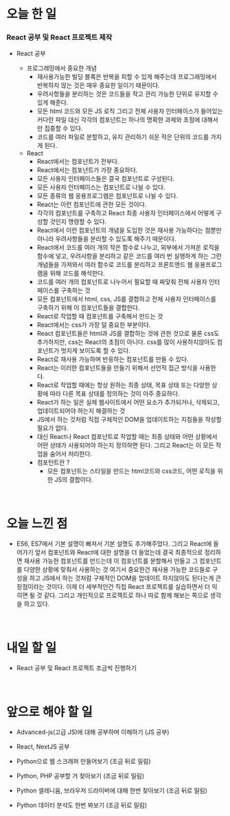 # 오늘 한 일

### React 공부 및 React 프로젝트 제작

- React 공부

  - 프로그래밍에서 중요한 개념
    - 재사용가능한 빌딩 블록은 반복을 피할 수 있게 해주는데 프로그래밍에서 반복하지 않는 것은 매우 중요한 일이기 때문이다.
    - 우려사항들을 분리하는 것은 코드들을 작고 관리 가능한 단위로 유지할 수 있게 해준다.
    - 모든 html 코드와 모든 JS 로직 그리고 전체 사용자 인터페이스가 들어있는 커다란 파일 대신 각각의 컴포넌트는 하나의 명확한 과제와 초점에 대해서만 집중할 수 있다.
    - 코드를 여러 파일로 분할하고, 유지 관리하기 쉬운 작은 단위의 코드를 가지게 된다.
  - React
    - React에서는 컴포넌트가 전부다.
    - React에서는 컴포넌트가 가장 중요하다.
    - 모든 사용자 인터페이스들은 결국 컴포넌트로 구성된다.
    - 모든 사용자 인터페이스는 컴포넌트로 나뉠 수 있다.
    - 모든 종류의 웹 응용프로그램은 컴포넌트로 나뉠 수 있다.
    - React는 이런 컴포넌트에 관한 모든 것이다.
    - 각각의 컴포넌트를 구축하고 React 최종 사용자 인터페이스에서 어떻게 구성할 것인지 명령할 수 있다.
    - React에서 이런 컴포넌트의 개념을 도입한 것은 재사용 가능하다는 점뿐만 아니라 우려사항들을 분리할 수 있도록 해주기 때문이다.
    - React에서 코드를 여러 개의 작은 함수로 나누고, 외부에서 가져온 로직을 함수에 넣고, 우려사항을 분리하고 같은 코드를 여러 번 실행하게 하는 그런 개념들을 가져와서 여러 함수로 코드를 분리하고 프론트엔드 웹 응용프로그램을 위해 코드를 해석한다.
    - 코드를 여러 개의 컴포넌트로 나누어서 필요할 때 짜맞춰 전체 사용자 인터페이스를 구축하는 것
    - 모든 컴포넌트에서 html, css, JS를 결합하고 전체 사용자 인터페이스를 구축하기 위해 이 컴포넌트들을 결합한다.
    - React로 작업할 때 컴포넌트를 구축해서 만드는 것
    - React에서는 css가 가장 덜 중요한 부분이다.
    - React 컴포넌트들은 html과 JS를 결합하는 것에 관한 것으로 물론 css도 추가하지만, css는 React의 초점이 아니다. css를 많이 사용하지않아도 컴포넌트가 멋지게 보이도록 할 수 있다.
    - React로 재사용 가능하며 반응하는 컴포넌트를 만들 수 있다.
    - React는 이러한 컴포넌트들을 만들기 위해서 선언적 접근 방식을 사용한다.
    - React로 작업할 때에는 항상 원하는 최종 상태, 목표 상태 또는 다양한 상황에 따라 다른 목표 상태를 정의하는 것이 아주 중요하다.
    - React가 하는 일은 실제 웹사이트에서 어떤 요소가 추가되거나, 삭제되고, 업데이트되어야 하는지 해결하는 것
    - JS에서 하는 것처럼 직접 구체적인 DOM을 업데이트하는 지침들을 작성할 필요가 없다.
    - 대신 React나 React 컴포넌트로 작업할 때는 최종 상태와 어떤 상황에서 어떤 상태가 사용되어야 하는지 정의하면 된다. 그리고 React는 이 모든 작업을 숨어서 처리한다.
    - 컴포턴트란 ?
      - 모든 컴포넌트는 스타일을 만드는 html코드와 css코드, 어떤 로직을 위한 JS의 결합이다.

<br />

# 오늘 느낀 점

- ES6, ES7에서 기본 설명이 빠져서 기본 설명도 추가해주었다. 그리고 React에 들어가기 앞서 컴포넌트와 React에 대한 설명을 더 들었는데 결국 최종적으로 정리하면 재사용 가능한 컴포넌트를 만드는데 이 컴포넌트를 분할해서 만들고 그 컴포넌트를 다양한 상황에 맞춰서 사용하는 것 여기서 중요한건 재사용 가능한 코드들로 구성을 하고 JS에서 하는 것처럼 구체적인 DOM을 업데이트 하지않아도 된다는게 큰 장점이라는 것이다. 이제 더 세부적인건 직접 React 프로젝트를 실습하면서 더 익히면 될 것 같다. 그리고 개인적으로 프로젝트로 하나 따로 함께 해보는 쪽으로 생각을 하고 있다.

<br />

# 내일 할 일

- React 공부 및 React 프로젝트 조금씩 진행하기

<br />

# 앞으로 해야 할 일

- Advanced-js(고급 JS)에 대해 공부하며 이해하기 (JS 공부)

- React, NextJS 공부

- Python으로 웹 스크래퍼 만들어보기 (조금 뒤로 밀림)

- Python, PHP 공부할 거 찾아보기 (조금 뒤로 밀림)

- Python 셀레니움, 브라우저 드라이버에 대해 한번 찾아보기 (조금 뒤로 밀림)

- Python 데이터 분석도 한번 봐보기 (조금 뒤로 밀림)
